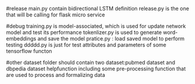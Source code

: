 #release
    main.py contain bidirectional LSTM definition
    release.py is the one that will be calling for flask micro service

#debug
    training.py is model-associated, which is used for update network model and test its performance
    tokenlizer.py is used to generate word-embeddings and save the model
    pratice.py : load saved model to perform testing
    ddddd.py is just for test attributes and parameters of some tensorflow functon

#other 
    dataset folder should contain two dataset:pubmed dataset and dbpedia dataset
    helpfunction including some pre-processing function that are used to process and formalizing data